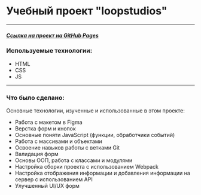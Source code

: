 # **Учебный проект "loopstudios"**
___
#### *[Ссылка на проект на GitHub Pages](https://yulianesterova.github.io/mesto/ "loopstudios")*

### Используемые технологии:
* HTML
* CSS
* JS

___
### Что было сделано:
Основные технологии, изученные и использованные в этом проекте:
* Работа с макетом в Figma
* Верстка форм и кнопок
* Основные поняти JavaScript (функции, обработчики событий)
* Работа с массивами и объектами
* Освоение навыков работы с ветками Git
* Валидация форм
* Основы ООП, работа с классами и модулями
* Настройка сборки проекта с использованием Webpack
* Настройка отображения информации и добавления информации на сервер с использованием API
* Улучшенный UI/UX форм
